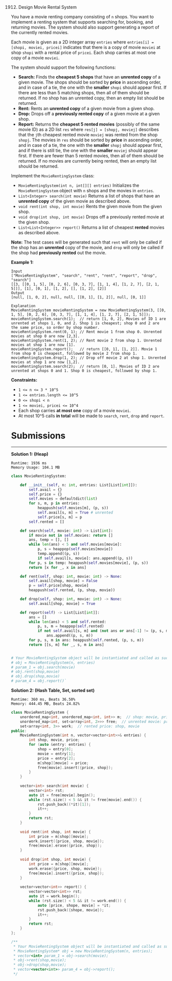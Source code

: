1912. Design Movie Rental System

You have a movie renting company consisting of `n` shops. You want to implement a renting system that supports searching for, booking, and returning movies. The system should also support generating a report of the currently rented movies.

Each movie is given as a 2D integer array `entries` where `entries[i] = [shopi, moviei, pricei]` indicates that there is a copy of movie `moviei` at shop `shopi` with a rental price of `pricei`. Each shop carries at most one copy of a movie `moviei`.

The system should support the following functions:

* **Search:** Finds the **cheapest 5 shops** that have an **unrented copy** of a given movie. The shops should be sorted by **price** in ascending order, and in case of a tie, the one with the **smaller** `shopi` should appear first. If there are less than 5 matching shops, then all of them should be returned. If no shop has an unrented copy, then an empty list should be returned.
* **Rent:** Rents an **unrented copy** of a given movie from a given shop.
* **Drop:** Drops off a **previously rented copy** of a given movie at a given shop.
* **Report:** Returns the **cheapest 5 rented movies** (possibly of the same movie ID) as a 2D list `res` where `res[j] = [shopj, moviej]` describes that the `j`th cheapest rented movie `moviej` was rented from the shop `shopj`. The movies in `res` should be sorted by **price** in ascending order, and in case of a tie, the one with the **smaller** `shopj` should appear first, and if there is still tie, the one with the **smaller** `moviej` should appear first. If there are fewer than 5 rented movies, then all of them should be returned. If no movies are currently being rented, then an empty list should be returned.

Implement the `MovieRentingSystem` class:

* `MovieRentingSystem(int n, int[][] entries)` Initializes the `MovieRentingSystem` object with `n` shops and the movies in `entries`.
* `List<Integer> search(int movie)` Returns a list of shops that have an **unrented copy** of the given movie as described above.
* `void rent(int shop, int movie)` Rents the given movie from the given shop.
* `void drop(int shop, int movie)` Drops off a previously rented movie at the given shop.
* `List<List<Integer>> report()` Returns a list of cheapest **rented** movies as described above.

**Note:** The test cases will be generated such that `rent` will only be called if the shop has an **unrented** copy of the movie, and `drop` will only be called if the shop had **previously rented** out the movie.

 

**Example 1:**
```
Input
["MovieRentingSystem", "search", "rent", "rent", "report", "drop", "search"]
[[3, [[0, 1, 5], [0, 2, 6], [0, 3, 7], [1, 1, 4], [1, 2, 7], [2, 1, 5]]], [1], [0, 1], [1, 2], [], [1, 2], [2]]
Output
[null, [1, 0, 2], null, null, [[0, 1], [1, 2]], null, [0, 1]]

Explanation
MovieRentingSystem movieRentingSystem = new MovieRentingSystem(3, [[0, 1, 5], [0, 2, 6], [0, 3, 7], [1, 1, 4], [1, 2, 7], [2, 1, 5]]);
movieRentingSystem.search(1);  // return [1, 0, 2], Movies of ID 1 are unrented at shops 1, 0, and 2. Shop 1 is cheapest; shop 0 and 2 are the same price, so order by shop number.
movieRentingSystem.rent(0, 1); // Rent movie 1 from shop 0. Unrented movies at shop 0 are now [2,3].
movieRentingSystem.rent(1, 2); // Rent movie 2 from shop 1. Unrented movies at shop 1 are now [1].
movieRentingSystem.report();   // return [[0, 1], [1, 2]]. Movie 1 from shop 0 is cheapest, followed by movie 2 from shop 1.
movieRentingSystem.drop(1, 2); // Drop off movie 2 at shop 1. Unrented movies at shop 1 are now [1,2].
movieRentingSystem.search(2);  // return [0, 1]. Movies of ID 2 are unrented at shops 0 and 1. Shop 0 is cheapest, followed by shop 1.
```

**Constraints:**

* `1 <= n <= 3 * 10^5`
* `1 <= entries.length <= 10^5`
* `0 <= shopi < n`
* `1 <= moviei, pricei <= 10^4`
* Each shop carries **at most one** copy of a movie `moviei`.
* At most 10^5 calls **in total** will be made to `search`, `rent`, `drop` and `report`.

# Submissions
---
**Solution 1: (Heap)**
```
Runtime: 1936 ms
Memory Usage: 104.1 MB
```
```python
class MovieRentingSystem:

    def __init__(self, n: int, entries: List[List[int]]):
        self.avail = {}
        self.price = {}
        self.movies = defaultdict(list)
        for s, m, p in entries: 
            heappush(self.movies[m], (p, s))
            self.avail[s, m] = True # unrented 
            self.price[s, m] = p
        self.rented = []

    def search(self, movie: int) -> List[int]:
        if movie not in self.movies: return []
        ans, temp = [], []
        while len(ans) < 5 and self.movies[movie]: 
            p, s = heappop(self.movies[movie])
            temp.append((p, s))
            if self.avail[s, movie]: ans.append((p, s))
        for p, s in temp: heappush(self.movies[movie], (p, s))
        return [x for _, x in ans]

    def rent(self, shop: int, movie: int) -> None:
        self.avail[shop, movie] = False
        p = self.price[shop, movie]
        heappush(self.rented, (p, shop, movie))

    def drop(self, shop: int, movie: int) -> None:
        self.avail[shop, movie] = True 

    def report(self) -> List[List[int]]:
        ans = []
        while len(ans) < 5 and self.rented: 
            p, s, m = heappop(self.rented)
            if not self.avail[s, m] and (not ans or ans[-1] != (p, s, m)): 
                ans.append((p, s, m))
        for p, s, m in ans: heappush(self.rented, (p, s, m))
        return [[s, m] for _, s, m in ans]


# Your MovieRentingSystem object will be instantiated and called as such:
# obj = MovieRentingSystem(n, entries)
# param_1 = obj.search(movie)
# obj.rent(shop,movie)
# obj.drop(shop,movie)
# param_4 = obj.report()`
```

**Solution 2: (Hash Table, Set, sorted set)**
```
Runtime: 360 ms, Beats 36.50%
Memory: 444.45 MB, Beats 24.82%
```
```c++
class MovieRentingSystem {
    unordered_map<int, unordered_map<int, int>> m;  // shop: movie, price
    unordered_map<int, set<array<int, 2>>> free;  // unrented movie: price, shop
    set<array<int, 3>> work;  // rented price: shop, movie
public:
    MovieRentingSystem(int n, vector<vector<int>>& entries) {
        int shop, movie, price;
        for (auto &entry: entries) {
            shop = entry[0];
            movie = entry[1];
            price = entry[2];
            m[shop][movie] = price;
            free[movie].insert({price, shop});
        }
    }
    
    vector<int> search(int movie) {
        vector<int> rst;
        auto it = free[movie].begin();
        while (rst.size() < 5 && it != free[movie].end()) {
            rst.push_back((*it)[1]);
            it++;
        }
        return rst;
    }
    
    void rent(int shop, int movie) {
        int price = m[shop][movie];
        work.insert({price, shop, movie});
        free[movie].erase({price, shop});
    }
    
    void drop(int shop, int movie) {
        int price = m[shop][movie];
        work.erase({price, shop, movie});
        free[movie].insert({price, shop});
    }
    
    vector<vector<int>> report() {
        vector<vector<int>> rst;
        auto it = work.begin();
        while (rst.size() < 5 && it != work.end()) {
            auto [price, shope, movie] = *it;
            rst.push_back({shope, movie});
            it++;
        }
        return rst;
    }
};

/**
 * Your MovieRentingSystem object will be instantiated and called as such:
 * MovieRentingSystem* obj = new MovieRentingSystem(n, entries);
 * vector<int> param_1 = obj->search(movie);
 * obj->rent(shop,movie);
 * obj->drop(shop,movie);
 * vector<vector<int>> param_4 = obj->report();
 */
```
